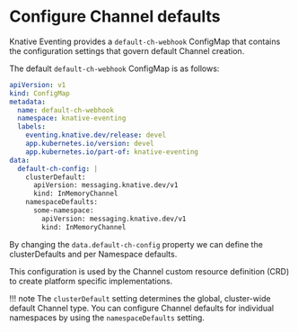 # Configure Channel defaults

Knative Eventing provides a `default-ch-webhook` ConfigMap that contains the configuration settings that govern default Channel creation.

The default `default-ch-webhook` ConfigMap is as follows:

```yaml
apiVersion: v1
kind: ConfigMap
metadata:
  name: default-ch-webhook
  namespace: knative-eventing
  labels:
    eventing.knative.dev/release: devel
    app.kubernetes.io/version: devel
    app.kubernetes.io/part-of: knative-eventing
data:
  default-ch-config: |
    clusterDefault:
      apiVersion: messaging.knative.dev/v1
      kind: InMemoryChannel
    namespaceDefaults:
      some-namespace:
        apiVersion: messaging.knative.dev/v1
        kind: InMemoryChannel
```

By changing the `data.default-ch-config` property we can define the clusterDefaults and per Namespace defaults. 

This configuration is used by the Channel custom resource definition (CRD) to create platform specific implementations. 

!!! note 
  The `clusterDefault` setting determines the global, cluster-wide default Channel type. You can configure Channel defaults for individual namespaces by using the `namespaceDefaults` setting.
